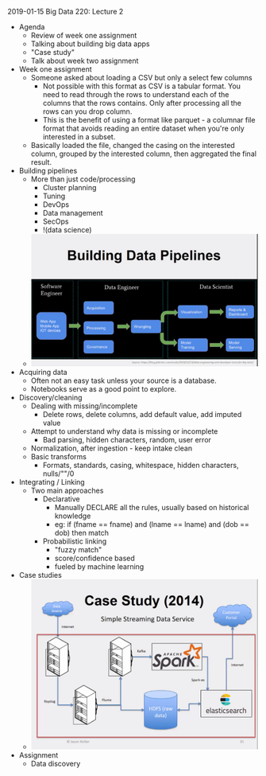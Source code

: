 2019-01-15 Big Data 220: Lecture 2

- Agenda
  - Review of week one assignment
  - Talking about building big data apps
  - "Case study"
  - Talk about week two assignment
- Week one assignment
  - Someone asked about loading a CSV but only a select few columns
    - Not possible with this format as CSV is a tabular format.  You need to read through the rows to understand each of the columns that the rows contains.  Only after processing all the rows can you drop column.
    - This is the benefit of using a format like parquet - a columnar file format that avoids reading an entire dataset when you're only interested in a subset.
  - Basically loaded the file, changed the casing on the interested column, grouped by the interested column, then aggregated the final result.
- Building pipelines
  - More than just code/processing
    - Cluster planning
    - Tuning
    - DevOps
    - Data management
    - SecOps
    - !(data science)
  - ![buildingdatapiplinesflowchart](/images/2020/01/buildingdatapiplinesflowchart.png)
- Acquiring data
  - Often not an easy task unless your source is a database.
  - Notebooks serve as a good point to explore.
- Discovery/cleaning
  - Dealing with missing/incomplete
    - Delete rows, delete columns, add default value, add imputed value
  - Attempt to understand why data is missing or incomplete
    - Bad parsing, hidden characters, random, user error
  - Normalization, after ingestion - keep intake clean
  - Basic transforms
    - Formats, standards, casing, whitespace, hidden characters, nulls/""/0
- Integrating / Linking
  - Two main approaches
    - Declarative
      - Manually DECLARE all the rules, usually based on historical knowledge
      - eg: if (fname == fname) and (lname == lname) and (dob == dob) then match
    - Probabilistic linking
      - "fuzzy match"
      - score/confidence based
      - fueled by machine learning
- Case studies
  - ![2014casestudy](/images/2020/01/2014casestudy.png)
- Assignment
  - Data discovery
